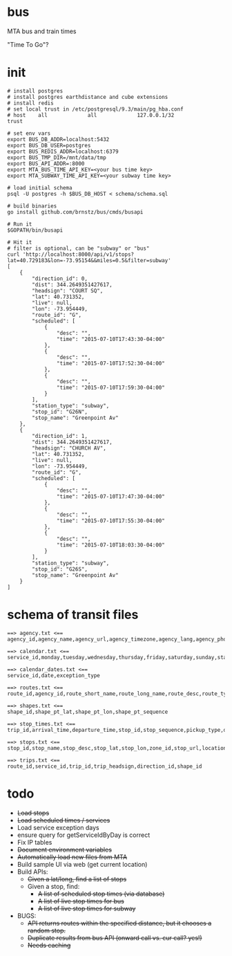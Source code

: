 # bus
MTA bus and train times

"Time To Go"?

# init

```
# install postgres
# install postgres earthdistance and cube extensions
# install redis
# set local trust in /etc/postgresql/9.3/main/pg_hba.conf
# host    all             all             127.0.0.1/32            trust

# set env vars
export BUS_DB_ADDR=localhost:5432
export BUS_DB_USER=postgres
export BUS_REDIS_ADDR=localhost:6379
export BUS_TMP_DIR=/mnt/data/tmp
export BUS_API_ADDR=:8000
export MTA_BUS_TIME_API_KEY=<your bus time key>
export MTA_SUBWAY_TIME_API_KEY=<your subway time key>

# load initial schema
psql -U postgres -h $BUS_DB_HOST < schema/schema.sql

# build binaries
go install github.com/brnstz/bus/cmds/busapi

# Run it
$GOPATH/bin/busapi

# Hit it
# filter is optional, can be "subway" or "bus"
curl 'http://localhost:8000/api/v1/stops?lat=40.729183&lon=-73.95154&&miles=0.5&filter=subway' 
[
    {
        "direction_id": 0,
        "dist": 344.2649351427617,
        "headsign": "COURT SQ",
        "lat": 40.731352,
        "live": null,
        "lon": -73.954449,
        "route_id": "G",
        "scheduled": [
            {
                "desc": "",
                "time": "2015-07-10T17:43:30-04:00"
            },
            {
                "desc": "",
                "time": "2015-07-10T17:52:30-04:00"
            },
            {
                "desc": "",
                "time": "2015-07-10T17:59:30-04:00"
            }
        ],
        "station_type": "subway",
        "stop_id": "G26N",
        "stop_name": "Greenpoint Av"
    },
    {
        "direction_id": 1,
        "dist": 344.2649351427617,
        "headsign": "CHURCH AV",
        "lat": 40.731352,
        "live": null,
        "lon": -73.954449,
        "route_id": "G",
        "scheduled": [
            {
                "desc": "",
                "time": "2015-07-10T17:47:30-04:00"
            },
            {
                "desc": "",
                "time": "2015-07-10T17:55:30-04:00"
            },
            {
                "desc": "",
                "time": "2015-07-10T18:03:30-04:00"
            }
        ],
        "station_type": "subway",
        "stop_id": "G26S",
        "stop_name": "Greenpoint Av"
    }
]
```

# schema of transit files

```
==> agency.txt <==
agency_id,agency_name,agency_url,agency_timezone,agency_lang,agency_phone

==> calendar.txt <==
service_id,monday,tuesday,wednesday,thursday,friday,saturday,sunday,start_date,end_date

==> calendar_dates.txt <==
service_id,date,exception_type

==> routes.txt <==
route_id,agency_id,route_short_name,route_long_name,route_desc,route_type,route_url,route_color,route_text_color

==> shapes.txt <==
shape_id,shape_pt_lat,shape_pt_lon,shape_pt_sequence

==> stop_times.txt <==
trip_id,arrival_time,departure_time,stop_id,stop_sequence,pickup_type,drop_off_type

==> stops.txt <==
stop_id,stop_name,stop_desc,stop_lat,stop_lon,zone_id,stop_url,location_type,parent_station

==> trips.txt <==
route_id,service_id,trip_id,trip_headsign,direction_id,shape_id
```

# todo

  * ~~Load stops~~
  * ~~Load scheduled times / services~~
  * Load service exception days
  * ensure query for getServiceIdByDay is correct
  * Fix IP tables
  * ~~Document environment variables~~
  * ~~Automatically load new files from MTA~~
  * Build sample UI via web (get current location)
  * Build APIs:
    * ~~Given a lat/long, find a list of stops~~
    * Given a stop, find:
        * ~~A list of scheduled stop times (via database)~~
        * ~~A list of live stop times for bus~~
        * ~~A list of live stop times for subway~~
  * BUGS:
     * ~~API returns routes within the specified distance, but it chooses a
       random stop.~~
     * ~~Duplicate results from bus API (onward call vs. cur call? yes!)~~
     * ~~Needs caching~~

